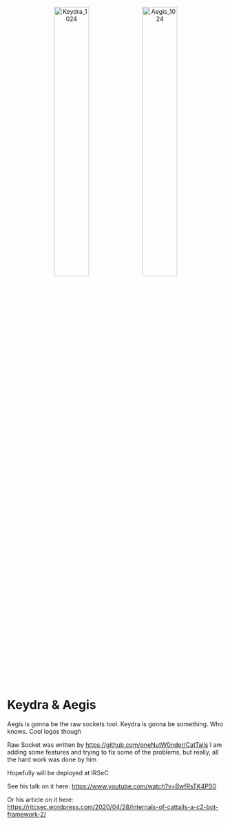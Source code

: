 <p align="center">
  <img src="https://github.com/user-attachments/assets/eff841b4-b4d6-4b7f-8226-1e6c318ddfaa" alt="Keydra_1024" width="40%" />
  <img src="https://github.com/user-attachments/assets/189fb8a6-e981-40d3-a9da-2acc889e6394" alt="Aegis_1024" width="40%" />
</p>

# Keydra & Aegis

Aegis is gonna be the raw sockets tool. Keydra is gonna be something. Who knows. Cool logos though

Raw Socket was written by https://github.com/oneNutW0nder/CatTails 
I am adding some features and trying to fix some of the problems, but really, all the hard work was done by him

Hopefully will be deployed at IRSeC

See his talk on it here:
https://www.youtube.com/watch?v=BwfRsTK4PS0

Or his article on it here:
https://ritcsec.wordpress.com/2020/04/28/internals-of-cattails-a-c2-bot-framework-2/
